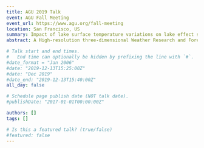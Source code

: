 ```yaml
---
title: AGU 2019 Talk
event: AGU Fall Meeting
event_url: https://www.agu.org/fall-meeting
location: San Francisco, US
summary: Impact of lake surface temperature variations on lake effect snow over the Great Lakes region
abstract: A High‐resolution three‐dimensional Weather Research and Forecasting (WRF) model is used to investigate the coupled impact of lake surface temperature (LST) and surface wind on the lake effect snow (LES) over the Great Lakes region. A set of twin WRF simulations, with and without resolving LST spatial variations in the model's surface boundary condition, is performed to quantify the impact of LST variation on LES. Both observations and model results reveal a positive correlation between the downwind LST gradient and surface wind convergence over the Great Lakes region. Furthermore, model simulations show that resolving the spatial variation of LST increases the surface wind convergence, correspondingly enhances local vertical motions in the atmospheric boundary layer and creates favorable conditions for the LES formation on the lee sides of the Great Lakes. The contribution of LST spatial variations to the increase in precipitation on the lee sides of the lakes varies between 5% and 30% in individual LES events. The increase in the winter‐mean snow water equivalent (SWE) due to LST spatial variations is between 3% and 15%. The most significant impact of LST variation on the winter‐mean SWE is on the lee side of Lake Huron.

# Talk start and end times.
#   End time can optionally be hidden by prefixing the line with `#`.
#date_format = "Jan 2006"
#date: "2019-12-13T15:25:00Z"
#date: "Dec 2019"
#date_end: "2019-12-13T15:40:00Z"
all_day: false

# Schedule page publish date (NOT talk date).
#publishDate: "2017-01-01T00:00:00Z"

authors: []
tags: []

# Is this a featured talk? (true/false)
#featured: false
---
```

